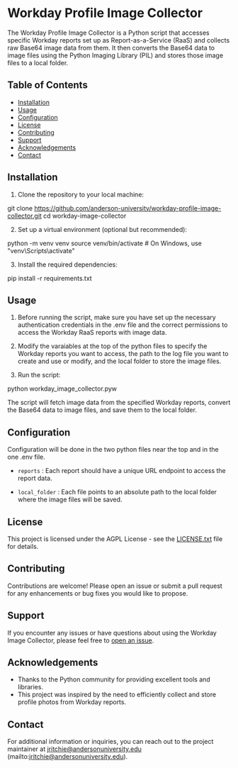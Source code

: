 # Workday Profile Image Collector

The Workday Profile Image Collector is a Python script that accesses specific Workday reports set up as Report-as-a-Service (RaaS) and collects raw Base64 image data from them. It then converts the Base64 data to image files using the Python Imaging Library (PIL) and stores those image files to a local folder.

## Table of Contents

- [Installation](#installation)
- [Usage](#usage)
- [Configuration](#configuration)
- [License](#license)
- [Contributing](#contributing)
- [Support](#support)
- [Acknowledgements](#acknowledgements)
- [Contact](#contact)

## Installation

1. Clone the repository to your local machine:

git clone https://github.com/anderson-university/workday-profile-image-collector.git
cd workday-image-collector

2. Set up a virtual environment (optional but recommended):

python -m venv venv
source venv/bin/activate # On Windows, use "venv\Scripts\activate"

3. Install the required dependencies:

pip install -r requirements.txt

## Usage

1. Before running the script, make sure you have set up the necessary authentication credentials in the .env file and the correct permissions to access the Workday RaaS reports with image data.

2. Modify the varaiables at the top of the python files to specify the Workday reports you want to access, the path to the log file you want to create and use or modify, and the local folder to store the image files.

3. Run the script:

python workday_image_collector.pyw

The script will fetch image data from the specified Workday reports, convert the Base64 data to image files, and save them to the local folder.

## Configuration

Configuration will be done in the two python files near the top and in the one .env file.
- `reports` : Each report should have a unique  URL endpoint to access the report data.

- `local_folder` : Each file points to an absolute path to the local folder where the image files will be saved.

## License

This project is licensed under the AGPL License - see the [LICENSE.txt](LICENSE.txt) file for details.

## Contributing

Contributions are welcome! Please open an issue or submit a pull request for any enhancements or bug fixes you would like to propose.

## Support

If you encounter any issues or have questions about using the Workday Image Collector, please feel free to [open an issue](https://github.com/anderson-university/workday-profile-image-collector/issues).

## Acknowledgements

- Thanks to the Python community for providing excellent tools and libraries.
- This project was inspired by the need to efficiently collect and store profile photos from Workday reports.

## Contact

For additional information or inquiries, you can reach out to the project maintainer at jritchie@andersonuniversity.edu (mailto:jritchie@andersonuniversity.edu).
